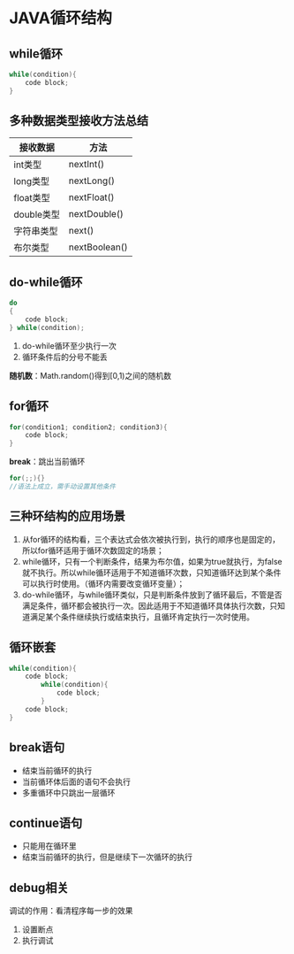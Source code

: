 # JAVA循环结构

## while循环

```java
while(condition){
	code block;
}
```

## 多种数据类型接收方法总结

| 接收数据   | 方法          |
| ---------- | ------------- |
| int类型    | nextInt()     |
| long类型   | nextLong()    |
| float类型  | nextFloat()   |
| double类型 | nextDouble()  |
| 字符串类型 | next()        |
| 布尔类型   | nextBoolean() |

## do-while循环

```java
do
{
    code block;
} while(condition);
```

1. do-while循环至少执行一次
2. 循环条件后的分号不能丢

**随机数**：Math.random()得到[0,1)之间的随机数

## for循环

```java
for(condition1; condition2; condition3){
    code block;
}
```

**break**：跳出当前循环

```java
for(;;){}
//语法上成立，需手动设置其他条件
```

## 三种环结构的应用场景

1. 从for循环的结构看，三个表达式会依次被执行到，执行的顺序也是固定的，所以for循环适用于循环次数固定的场景；
2. while循环，只有一个判断条件，结果为布尔值，如果为true就执行，为false就不执行。所以while循环适用于不知道循环次数，只知道循环达到某个条件可以执行时使用。（循环内需要改变循环变量）；
3. do-while循环，与while循环类似，只是判断条件放到了循环最后，不管是否满足条件，循环都会被执行一次。因此适用于不知道循环具体执行次数，只知道满足某个条件继续执行或结束执行，且循环肯定执行一次时使用。

## 循环嵌套

```java
while(condition){
    code block;
        while(condition){
            code block;
        }
    code block;
}
```

## break语句

- 结束当前循环的执行
- 当前循环体后面的语句不会执行
- 多重循环中只跳出一层循环

## continue语句

- 只能用在循环里
- 结束当前循环的执行，但是继续下一次循环的执行

## debug相关

调试的作用：看清程序每一步的效果

1. 设置断点
2. 执行调试

